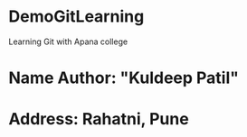 # DemoGitLearning
Learning Git with Apana college
# Name Author: "Kuldeep Patil"
# Address: Rahatni, Pune
